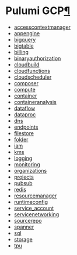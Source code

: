 <div class="section" id="pulumi-gcp">
<h1>Pulumi GCP<a class="headerlink" href="#pulumi-gcp" title="Permalink to this headline">¶</a></h1>
<div class="toctree-wrapper compound">
<ul>
<li class="toctree-l1"><a class="reference internal" href="accesscontextmanager/">accesscontextmanager</a></li>
<li class="toctree-l1"><a class="reference internal" href="appengine/">appengine</a></li>
<li class="toctree-l1"><a class="reference internal" href="bigquery/">bigquery</a></li>
<li class="toctree-l1"><a class="reference internal" href="bigtable/">bigtable</a></li>
<li class="toctree-l1"><a class="reference internal" href="billing/">billing</a></li>
<li class="toctree-l1"><a class="reference internal" href="binaryauthorization/">binaryauthorization</a></li>
<li class="toctree-l1"><a class="reference internal" href="cloudbuild/">cloudbuild</a></li>
<li class="toctree-l1"><a class="reference internal" href="cloudfunctions/">cloudfunctions</a></li>
<li class="toctree-l1"><a class="reference internal" href="cloudscheduler/">cloudscheduler</a></li>
<li class="toctree-l1"><a class="reference internal" href="composer/">composer</a></li>
<li class="toctree-l1"><a class="reference internal" href="compute/">compute</a></li>
<li class="toctree-l1"><a class="reference internal" href="container/">container</a></li>
<li class="toctree-l1"><a class="reference internal" href="containeranalysis/">containeranalysis</a></li>
<li class="toctree-l1"><a class="reference internal" href="dataflow/">dataflow</a></li>
<li class="toctree-l1"><a class="reference internal" href="dataproc/">dataproc</a></li>
<li class="toctree-l1"><a class="reference internal" href="dns/">dns</a></li>
<li class="toctree-l1"><a class="reference internal" href="endpoints/">endpoints</a></li>
<li class="toctree-l1"><a class="reference internal" href="filestore/">filestore</a></li>
<li class="toctree-l1"><a class="reference internal" href="folder/">folder</a></li>
<li class="toctree-l1"><a class="reference internal" href="iam/">iam</a></li>
<li class="toctree-l1"><a class="reference internal" href="kms/">kms</a></li>
<li class="toctree-l1"><a class="reference internal" href="logging/">logging</a></li>
<li class="toctree-l1"><a class="reference internal" href="monitoring/">monitoring</a></li>
<li class="toctree-l1"><a class="reference internal" href="organizations/">organizations</a></li>
<li class="toctree-l1"><a class="reference internal" href="projects/">projects</a></li>
<li class="toctree-l1"><a class="reference internal" href="pubsub/">pubsub</a></li>
<li class="toctree-l1"><a class="reference internal" href="redis/">redis</a></li>
<li class="toctree-l1"><a class="reference internal" href="resourcemanager/">resourcemanager</a></li>
<li class="toctree-l1"><a class="reference internal" href="runtimeconfig/">runtimeconfig</a></li>
<li class="toctree-l1"><a class="reference internal" href="service_account/">service_account</a></li>
<li class="toctree-l1"><a class="reference internal" href="servicenetworking/">servicenetworking</a></li>
<li class="toctree-l1"><a class="reference internal" href="sourcerepo/">sourcerepo</a></li>
<li class="toctree-l1"><a class="reference internal" href="spanner/">spanner</a></li>
<li class="toctree-l1"><a class="reference internal" href="sql/">sql</a></li>
<li class="toctree-l1"><a class="reference internal" href="storage/">storage</a></li>
<li class="toctree-l1"><a class="reference internal" href="tpu/">tpu</a></li>
</ul>
</div>
</div>
